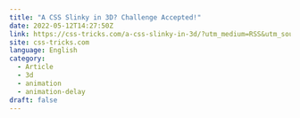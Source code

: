 ```yaml
---
title: "A CSS Slinky in 3D? Challenge Accepted!"
date: 2022-05-12T14:27:50Z
link: https://css-tricks.com/a-css-slinky-in-3d/?utm_medium=RSS&utm_source=news.12bit.vn
site: css-tricks.com
language: English
category:
  - Article
  - 3d
  - animation
  - animation-delay
draft: false
---
```

